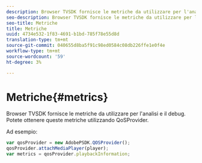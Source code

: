 ```yaml
---
description: Browser TVSDK fornisce le metriche da utilizzare per l'analisi e il debug. Potete ottenere queste metriche utilizzando QoSProvider.
seo-description: Browser TVSDK fornisce le metriche da utilizzare per l'analisi e il debug. Potete ottenere queste metriche utilizzando QoSProvider.
seo-title: Metriche
title: Metriche
uuid: 4734e532-1f83-4691-b1bd-785f78e55d8d
translation-type: tm+mt
source-git-commit: 040655d8ba5f91c98ed0584c08db226ffe1e0f4e
workflow-type: tm+mt
source-wordcount: '59'
ht-degree: 3%

---
```



# Metriche{#metrics}

Browser TVSDK fornisce le metriche da utilizzare per l&#39;analisi e il debug. Potete ottenere queste metriche utilizzando QoSProvider.

Ad esempio:

```js
var qosProvider = new AdobePSDK.QOSProvider(); 
qosProvider.attachMediaPlayer(player); 
var metrics = qosProvider.playbackInformation;
```

